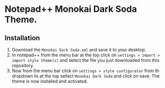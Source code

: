 # Notepad++ Monokai Dark Soda Theme.
## Installation
1. Download the ``Monokai Dark Soda.xml`` and save it to your desktop.
2. In notepad++ from the menu bar at the top click on ``settings > import > import style theme(s)`` and select the file you just downloaded from this repository.
3. Now from the menu bar click on ``settings > style configurator`` from th dropdown lis at the top sellect ``Monokai Dark Soda`` and click on save.
The theme is now installed and activated.
